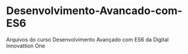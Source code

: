 # Desenvolvimento-Avancado-com-ES6
Arquivos do curso Desenvolvimento Avançado com ES6 da Digital Innovattion One
